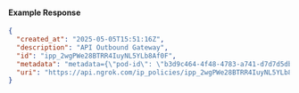 <!-- Code generated for API Clients. DO NOT EDIT. -->

#### Example Response

```json
{
  "created_at": "2025-05-05T15:51:16Z",
  "description": "API Outbound Gateway",
  "id": "ipp_2wgPWe28BTRR4IuyNL5YLb8Af0F",
  "metadata": "metadata={\"pod-id\": \"b3d9c464-4f48-4783-a741-d7d7d5db310f\"}",
  "uri": "https://api.ngrok.com/ip_policies/ipp_2wgPWe28BTRR4IuyNL5YLb8Af0F"
}
```
